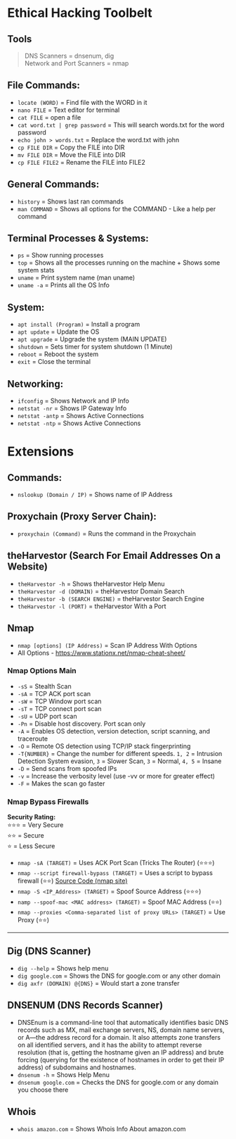 # Ethical Hacking Toolbelt

## Tools
> DNS Scanners = dnsenum, dig<br>
> Network and Port Scanners = nmap<br>

## File Commands:

* `locate (WORD)` = Find file with the WORD in it<br>
* `nano FILE` = Text editor for terminal<br>
* `cat FILE` = open a file<br>
* `cat word.txt | grep password` = This will search words.txt for the word password<br>
* `echo john > words.txt` = Replace the word.txt with john<br>
* `cp FILE DIR` =  Copy the FILE into DIR<br>
* `mv FILE DIR` =  Move the FILE into DIR<br>
* `cp FILE FILE2` =  Rename the FILE into FILE2<br>

## General Commands:

* `history` = Shows last ran commands<br>
* `man COMMAND` = Shows all options for the COMMAND - Like a help per command<br>

## Terminal Processes & Systems:

* `ps` = Show running processes<br>
* `top` = Shows all the processes running on the machine + Shows some system stats<br>
* `uname` = Print system name (man uname)<br>
* `uname -a` = Prints all the OS Info<br>

## System:

* `apt install (Program)` = Install a program<br>
* `apt update` = Update the OS<br>
* `apt upgrade` = Upgrade the system (MAIN UPDATE)<br>
* `shutdown` = Sets timer for system shutdown (1 Minute)<br>
* `reboot` = Reboot the system<br>
* `exit` = Close the terminal<br>

## Networking:

* `ifconfig` = Shows Network and IP Info<br>
* `netstat -nr` = Shows IP Gateway Info<br>
* `netstat -antp` = Shows Active Connections<br>
* `netstat -ntp` = Shows Active Connections<br>

# Extensions

## Commands:
* `nslookup (Domain / IP)` = Shows name of IP Address

## Proxychain (Proxy Server Chain):

* `proxychain (Command)` = Runs the command in the Proxychain<br>

## theHarvestor (Search For Email Addresses On a Website)
* `theHarvestor -h` = Shows theHarvestor Help Menu
* `theHarvestor -d (DOMAIN)` = theHarvestor Domain Search
* `theHarvestor -b (SEARCH ENGINE)` = theHarvestor Search Engine
* `theHarvestor -l (PORT)` = theHarvestor With a Port

## Nmap
* `nmap [options] (IP Address)` = Scan IP Address With Options<br>
* All Options - https://www.stationx.net/nmap-cheat-sheet/<br>

### Nmap Options Main
* `-sS` = Stealth Scan
* `-sA` = TCP ACK port scan
* `-sW` = TCP Window port scan
* `-sT` = TCP connect port scan
* `-sU` = UDP port scan
* `-Pn` = Disable host discovery. Port scan only
* `-A` = Enables OS detection, version detection, script scanning, and traceroute
* `-O` = Remote OS detection using TCP/IP stack fingerprinting
* `-T{NUMBER}` = Change the number for different speeds. `1, 2` =  Intrusion Detection System evasion, `3` = Slower Scan, `3` = Normal, `4, 5` = Insane
* `-D` = Send scans from spoofed IPs
* `-v` = Increase the verbosity level (use -vv or more for greater effect)
* `-F` = Makes the scan go faster

### Nmap Bypass Firewalls

**Security Rating:**<br>
⭐⭐⭐ = Very Secure<br>
⭐⭐ = Secure<br>
⭐ = Less Secure<br>

* `nmap -sA (TARGET)` = Uses ACK Port Scan (Tricks The Router) (⭐⭐⭐)
* `nmap --script firewall-bypass (TARGET)` = Uses a script to bypass firewall (⭐⭐) [Source Code (nmap site)](https://nmap.org/nsedoc/scripts/firewall-bypass.html)
* `nmap -S <IP_Address> (TARGET)` = Spoof Source Address (⭐⭐⭐)
* `namp --spoof-mac <MAC address> (TARGET)` = Spoof MAC Address (⭐⭐)
* `nmap --proxies <Comma-separated list of proxy URLs> (TARGET)` = Use Proxy (⭐⭐)

<hr>

## Dig (DNS Scanner)
* `dig --help` = Shows help menu
* `dig google.com` = Shows the DNS for google.com or any other domain
* `dig axfr (DOMAIN) @{DNS}` = Would start a zone transfer

## DNSENUM (DNS Records Scanner)
* DNSEnum is a command-line tool that automatically identifies basic DNS records such as MX, mail exchange servers, NS, domain name servers, or A—the address record for a domain. It also attempts zone transfers on all identified servers, and it has the ability to attempt reverse resolution (that is, getting the hostname given an IP address) and brute forcing (querying for the existence of hostnames in order to get their IP address) of subdomains and hostnames.
* `dnsenum -h` = Shows Help Menu
* `dnsenum google.com` = Checks the DNS for google.com or any domain you choose there

## Whois
* `whois amazon.com` = Shows Whois Info About amazon.com
